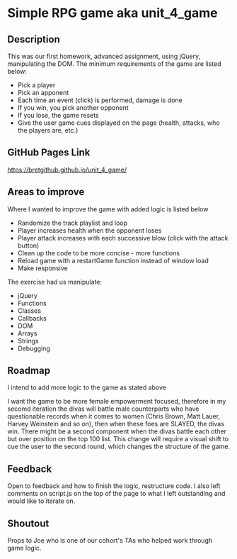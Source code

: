 # Simple RPG game aka unit_4_game

## Description
This was our first homework, advanced assignment, using jQuery, manipulating the DOM. The minimum requirements of the game are listed below:
* Pick a player
* Pick an apponent
* Each time an event (click) is performed, damage is done
* If you win, you pick another opponent
* If you lose, the game resets
* Give the user game cues displayed on the page (health, attacks, who the players are, etc.)

## GitHub Pages Link
https://bretgithub.github.io/unit_4_game/

## Areas to improve
Where I wanted to improve the game with added logic is listed below
* Randomize the track playlist and loop
* Player increases health when the opponent loses
* Player attack increases with each successive blow (click with the attack button)
* Clean up the code to be more concise - more functions
* Reload game with a restartGame function instead of window load
* Make responsive

The exercise had us manipulate:
* jQuery
* Functions
* Classes
* Callbacks
* DOM
* Arrays
* Strings
* Debugging

## Roadmap
I intend to add more logic to the game as stated above

I want the game to be more female empowerment focused, therefore in my secomd iteration the divas will battle male counterparts who have questionable records when it comes to women (Chris Brown, Matt Lauer, Harvey Weinstein and so on), then when these foes are SLAYED, the divas win. There might be a second component when the divas battle each other but over position on the top 100 list. This change will require a visual shift to cue the user to the second round, which changes the structure of the game.

## Feedback
Open to feedback and how to finish the logic, restructure code. I also left comments on script.js on the top of the page to what I left outstanding and would like to iterate on. 

## Shoutout
Props to Joe who is one of our cohort's TAs who helped work through game logic. 
